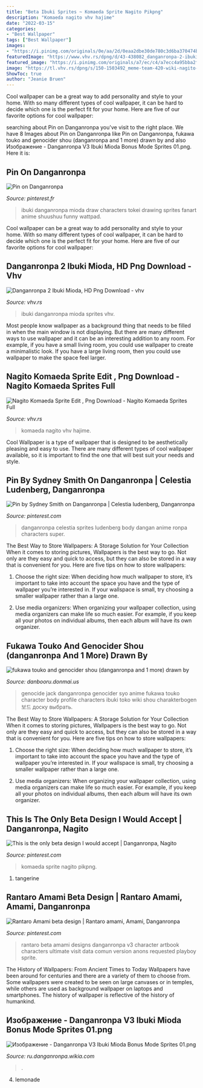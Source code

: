 ```yaml
---
title: "Beta Ibuki Sprites ~ Komaeda Sprite Nagito Pikpng"
description: "Komaeda nagito vhv hajime"
date: "2022-03-15"
categories:
- "Best Wallpaper"
tags: ["Best Wallpaper"]
images:
- "https://i.pinimg.com/originals/0e/aa/2d/0eaa2dbe30de780c3d6ba370474bc686.png"
featuredImage: "https://www.vhv.rs/dpng/d/43-438082_danganronpa-2-ibuki-mioda-hd-png-download.png"
featured_image: "https://i.pinimg.com/originals/a7/ec/c4/a7ecc4a95bba2f1af547c1117a05ceab.jpg"
image: "https://tl.vhv.rs/dpng/s/150-1503492_meme-team-420-wiki-nagito-komaeda-hd-png.png"
ShowToc: true
author: "Jeanie Bruen"
---
```



Cool wallpaper can be a great way to add personality and style to your home. With so many different types of cool wallpaper, it can be hard to decide which one is the perfect fit for your home. Here are five of our favorite options for cool wallpaper: 

	

		
searching about Pin on Danganronpa you've visit to the right place. We have 8 Images about Pin on Danganronpa like Pin on Danganronpa, fukawa touko and genocider shou (danganronpa and 1 more) drawn by and also Изображение - Danganronpa V3 Ibuki Mioda Bonus Mode Sprites 01.png. Here it is:
		
    
## Pin On Danganronpa

<img loading=lazy src="https://i.pinimg.com/originals/77/ce/92/77ce92d5a36d819269019eaad3eaa900.png" onerror="this.onerror=null;this.src='https://tse2.mm.bing.net/th?id=OIP.D9SnbvNYxovfUsHaYKMyvQHaI4&amp;pid=15.1';" alt="Pin on Danganronpa">

_Source: pinterest.fr_

>ibuki danganronpa mioda draw characters tokei drawing sprites fanart anime shuushuu funny wattpad. 

	

Cool wallpaper can be a great way to add personality and style to your home. With so many different types of cool wallpaper, it can be hard to decide which one is the perfect fit for your home. Here are five of our favorite options for cool wallpaper: 

    
## Danganronpa 2 Ibuki Mioda, HD Png Download - Vhv

<img loading=lazy src="https://www.vhv.rs/dpng/d/43-438082_danganronpa-2-ibuki-mioda-hd-png-download.png" onerror="this.onerror=null;this.src='https://tse1.mm.bing.net/th?id=OIP.L-BBuRxTuJOvekGnJ8ZtJAHaGH&amp;pid=15.1';" alt="Danganronpa 2 Ibuki Mioda, HD Png Download - vhv">

_Source: vhv.rs_

>ibuki danganronpa mioda sprites vhv. 

	

Most people know wallpaper as a background thing that needs to be filled in when the main window is not displaying. But there are many different ways to use wallpaper and it can be an interesting addition to any room. For example, if you have a small living room, you could use wallpaper to create a minimalistic look. If you have a large living room, then you could use wallpaper to make the space feel larger.

    
## Nagito Komaeda Sprite Edit , Png Download - Nagito Komaeda Sprites Full

<img loading=lazy src="https://tl.vhv.rs/dpng/s/150-1503492_meme-team-420-wiki-nagito-komaeda-hd-png.png" onerror="this.onerror=null;this.src='https://tse3.mm.bing.net/th?id=OIP.T8EkYQFRXtZBXcXfSR_HaAAAAA&amp;pid=15.1';" alt="Nagito Komaeda Sprite Edit , Png Download - Nagito Komaeda Sprites Full">

_Source: vhv.rs_

>komaeda nagito vhv hajime. 

	

Cool Wallpaper is a type of wallpaper that is designed to be aesthetically pleasing and easy to use. There are many different types of cool wallpaper available, so it is important to find the one that will best suit your needs and style.

    
## Pin By Sydney Smith On Danganronpa | Celestia Ludenberg, Danganronpa

<img loading=lazy src="https://i.pinimg.com/originals/0e/aa/2d/0eaa2dbe30de780c3d6ba370474bc686.png" onerror="this.onerror=null;this.src='https://tse2.mm.bing.net/th?id=OIP.lTwHmV_GggRg8258hojMGQAAAA&amp;pid=15.1';" alt="Pin by Sydney Smith on Danganronpa | Celestia ludenberg, Danganronpa">

_Source: pinterest.com_

>danganronpa celestia sprites ludenberg body dangan anime ronpa characters super. 

	

The Best Way to Store Wallpapers: A Storage Solution for Your Collection
When it comes to storing pictures, Wallpapers is the best way to go. Not only are they easy and quick to access, but they can also be stored in a way that is convenient for you. Here are five tips on how to store wallpapers:
1) Choose the right size: When deciding how much wallpaper to store, it’s important to take into account the space you have and the type of wallpaper you’re interested in. If your wallspace is small, try choosing a smaller wallpaper rather than a large one.

2) Use media organizers: When organizing your wallpaper collection, using media organizers can make life so much easier. For example, if you keep all your photos on individual albums, then each album will have its own organizer.

    
## Fukawa Touko And Genocider Shou (danganronpa And 1 More) Drawn By

<img loading=lazy src="https://cdn.donmai.us/sample/49/58/sample-49583dd2ff54b9de64d39701113e688e.jpg" onerror="this.onerror=null;this.src='https://tse4.mm.bing.net/th?id=OIP.yP_bcRNa11SB0qSkUvVwngHaGf&amp;pid=15.1';" alt="fukawa touko and genocider shou (danganronpa and 1 more) drawn by">

_Source: danbooru.donmai.us_

>genocide jack danganronpa genocider syo anime fukawa touko character body profile characters ibuki toko wiki shou charakterbogen 보드 доску выбрать. 

	

The Best Way to Store Wallpapers: A Storage Solution for Your Collection
When it comes to storing pictures, Wallpapers is the best way to go. Not only are they easy and quick to access, but they can also be stored in a way that is convenient for you. Here are five tips on how to store wallpapers:
1) Choose the right size: When deciding how much wallpaper to store, it’s important to take into account the space you have and the type of wallpaper you’re interested in. If your wallspace is small, try choosing a smaller wallpaper rather than a large one.

2) Use media organizers: When organizing your wallpaper collection, using media organizers can make life so much easier. For example, if you keep all your photos on individual albums, then each album will have its own organizer.

    
## This Is The Only Beta Design I Would Accept | Danganronpa, Nagito

<img loading=lazy src="https://i.pinimg.com/originals/a7/ec/c4/a7ecc4a95bba2f1af547c1117a05ceab.jpg" onerror="this.onerror=null;this.src='https://tse1.mm.bing.net/th?id=OIP.OPR8MREaLb7DrfFkun7CNQHaOw&amp;pid=15.1';" alt="This is the only beta design I would accept | Danganronpa, Nagito">

_Source: pinterest.com_

>komaeda sprite nagito pikpng. 

	

1. tangerine 

    
## Rantaro Amami Beta Design | Rantaro Amami, Amami, Danganronpa

<img loading=lazy src="https://i.pinimg.com/originals/e2/cd/02/e2cd027cc43fb313cc00e1deb371b7cf.png" onerror="this.onerror=null;this.src='https://tse4.mm.bing.net/th?id=OIP.gWixNnjdsdMAthjya9ZsKQHaFB&amp;pid=15.1';" alt="Rantaro Amami beta design | Rantaro amami, Amami, Danganronpa">

_Source: pinterest.com_

>rantaro beta amami designs danganronpa v3 character artbook characters ultimate visit data comun version anons requested playboy sprite. 

	

The History of Wallpapers: From Ancient Times to Today
Wallpapers have been around for centuries and there are a variety of them to choose from. Some wallpapers were created to be seen on large canvases or in temples, while others are used as background wallpaper on laptops and smartphones. The history of wallpaper is reflective of the history of humankind.

    
## Изображение - Danganronpa V3 Ibuki Mioda Bonus Mode Sprites 01.png

<img loading=lazy src="https://vignette.wikia.nocookie.net/danganronpa/images/3/3d/Danganronpa_V3_Ibuki_Mioda_Bonus_Mode_Sprites_01.png/revision/latest?cb=20171112212034" onerror="this.onerror=null;this.src='https://tse2.mm.bing.net/th?id=OIP.gMD_V-GzsbFUVib9nTfJ-gHaJp&amp;pid=15.1';" alt="Изображение - Danganronpa V3 Ibuki Mioda Bonus Mode Sprites 01.png">

_Source: ru.danganronpa.wikia.com_

>. 

	

4. lemonade 

